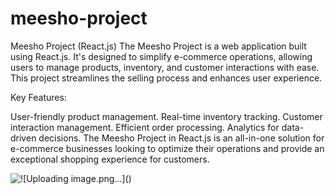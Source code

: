 # meesho-project

Meesho Project (React.js)
The Meesho Project is a web application built using React.js. It's designed to simplify e-commerce operations, allowing users to manage products, inventory, and customer interactions with ease. This project streamlines the selling process and enhances user experience.

Key Features:

User-friendly product management.
Real-time inventory tracking.
Customer interaction management.
Efficient order processing.
Analytics for data-driven decisions.
The Meesho Project in React.js is an all-in-one solution for e-commerce businesses looking to optimize their operations and provide an exceptional shopping experience for customers.

<img src="https://github.com/Namit254/Ecommerce-Meesho-Clone-React/assets/63217347/cca5ce59-33ac-4d11-a813-da3154a89600" alt="![Uploading image.png…]()
">
